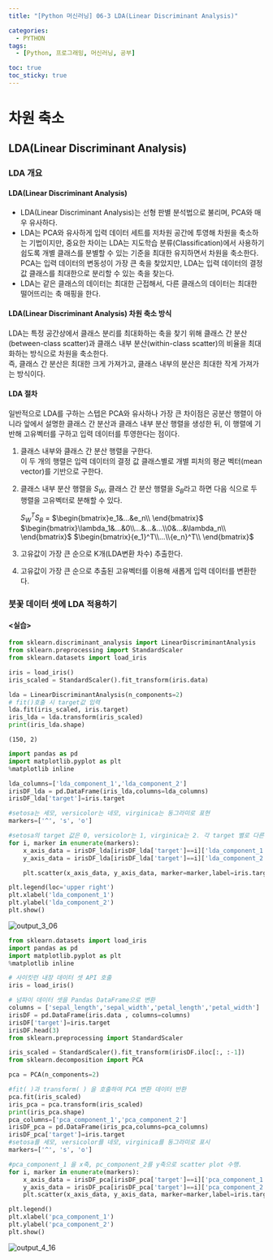 ```yaml
---
title: "[Python 머신러닝] 06-3 LDA(Linear Discriminant Analysis)"

categories: 
  - PYTHON
tags:
  - [Python, 프로그래밍, 머신러닝, 공부]

toc: true
toc_sticky: true
---
```


# 차원 축소

## LDA(Linear Discriminant Analysis)

### LDA 개요


#### LDA(Linear Discriminant Analysis)

- LDA(Linear Discriminant Analysis)는 선형 판별 분석법으로 불리며, PCA와 매우 유사하다.
- LDA는 PCA와 유사하게 입력 데이터 세트를 저차원 공간에 투영해 차원을 축소하는 기법이지만, 중요한 차이는 LDA는 지도학습 분류(Classification)에서 사용하기 쉽도록 개별 클래스를 분별할 수 있는 기준을 최대한 유지하면서 차원을 축소한다. <br> PCA는 입력 데이터의 변동성이 가장 큰 축을 찾았지만, LDA는 입력 데이터의 결정 값 클래스를 최대한으로 분리할 수 있는 축을 찾는다.
- LDA는 같은 클래스의 데이터는 최대한 근접해서, 다른 클래스의 데이터는 최대한 떨어뜨리는 축 매핑을 한다.


#### LDA(Linear Discriminant Analysis) 차원 축소 방식

LDA는 특정 공간상에서 클래스 분리를 최대화하는 축을 찾기 위해 클래스 간 분산(between-class scatter)과 클래스 내부 분산(within-class scatter)의 비율을 최대화하는 방식으로 차원을 축소한다. <br> 즉, 클래스 간 분산은 최대한 크게 가져가고, 클래스 내부의 분산은 최대한 작게 가져가는 방식이다.


#### LDA 절차

일반적으로 LDA를 구하는 스텝은 PCA와 유사하나 가장 큰 차이점은 공분산 행렬이 아니라 앞에서 설명한 클래스 간 분산과 클래스 내부 분산 행렬을 생성한 뒤, 이 행렬에 기반해 고유벡터를 구하고 입력 데이터를 투영한다는 점이다.

1. 클래스 내부와 클래스 간 분산 행렬을 구한다. <br> 이 두 개의 행렬은 입력 데이터의 결정 값 클래스별로 개별 피처의 평균 벡터(mean vector)를 기반으로 구한다.

2. 클래스 내부 분산 행렬을 $S_W$, 클래스 간 분산 행렬을 $S_B$라고 하면 다음 식으로 두 행렬을 고유벡터로 분해할 수 있다.

    ${S_W}^TS_B$ = $\begin{bmatrix}e_1&...&e_n\\ \end{bmatrix}$ $\begin{bmatrix}\lambda_1&...&0\\...&...&...\\0&...&\lambda_n\\ \end{bmatrix}$ $\begin{bmatrix}{e_1}^T\\...\\{e_n}^T\\ \end{bmatrix}$

3. 고유값이 가장 큰 순으로 K개(LDA변환 차수) 추출한다.

4. 고유값이 가장 큰 순으로 추출된 고유벡터를 이용해 새롭게 입력 데이터를 변환한다.



### 붓꽃 데이터 셋에 LDA 적용하기 

#### <실습>

```python
from sklearn.discriminant_analysis import LinearDiscriminantAnalysis
from sklearn.preprocessing import StandardScaler
from sklearn.datasets import load_iris

iris = load_iris()
iris_scaled = StandardScaler().fit_transform(iris.data)
```


```python
lda = LinearDiscriminantAnalysis(n_components=2)
# fit()호출 시 target값 입력 
lda.fit(iris_scaled, iris.target)
iris_lda = lda.transform(iris_scaled)
print(iris_lda.shape)
```

    (150, 2)
    


```python
import pandas as pd
import matplotlib.pyplot as plt
%matplotlib inline

lda_columns=['lda_component_1','lda_component_2']
irisDF_lda = pd.DataFrame(iris_lda,columns=lda_columns)
irisDF_lda['target']=iris.target

#setosa는 세모, versicolor는 네모, virginica는 동그라미로 표현
markers=['^', 's', 'o']

#setosa의 target 값은 0, versicolor는 1, virginica는 2. 각 target 별로 다른 shape으로 scatter plot
for i, marker in enumerate(markers):
    x_axis_data = irisDF_lda[irisDF_lda['target']==i]['lda_component_1']
    y_axis_data = irisDF_lda[irisDF_lda['target']==i]['lda_component_2']

    plt.scatter(x_axis_data, y_axis_data, marker=marker,label=iris.target_names[i])

plt.legend(loc='upper right')
plt.xlabel('lda_component_1')
plt.ylabel('lda_component_2')
plt.show()
```


    
![output_3_06](https://github.com/gsh06169/gsh06169/assets/150469460/86a793bf-5cb5-4efd-81fa-c87a74d3aa4a)
    



```python
from sklearn.datasets import load_iris
import pandas as pd
import matplotlib.pyplot as plt
%matplotlib inline

# 사이킷런 내장 데이터 셋 API 호출
iris = load_iris()

# 넘파이 데이터 셋을 Pandas DataFrame으로 변환
columns = ['sepal_length','sepal_width','petal_length','petal_width']
irisDF = pd.DataFrame(iris.data , columns=columns)
irisDF['target']=iris.target
irisDF.head(3)
from sklearn.preprocessing import StandardScaler

iris_scaled = StandardScaler().fit_transform(irisDF.iloc[:, :-1])
from sklearn.decomposition import PCA

pca = PCA(n_components=2)

#fit( )과 transform( ) 을 호출하여 PCA 변환 데이터 반환
pca.fit(iris_scaled)
iris_pca = pca.transform(iris_scaled)
print(iris_pca.shape)
pca_columns=['pca_component_1','pca_component_2']
irisDF_pca = pd.DataFrame(iris_pca,columns=pca_columns)
irisDF_pca['target']=iris.target
#setosa를 세모, versicolor를 네모, virginica를 동그라미로 표시
markers=['^', 's', 'o']

#pca_component_1 을 x축, pc_component_2를 y축으로 scatter plot 수행. 
for i, marker in enumerate(markers):
    x_axis_data = irisDF_pca[irisDF_pca['target']==i]['pca_component_1']
    y_axis_data = irisDF_pca[irisDF_pca['target']==i]['pca_component_2']
    plt.scatter(x_axis_data, y_axis_data, marker=marker,label=iris.target_names[i])

plt.legend()
plt.xlabel('pca_component_1')
plt.ylabel('pca_component_2')
plt.show()
```

![output_4_16](https://github.com/gsh06169/gsh06169/assets/150469460/3c4eb80c-cdf5-4430-bc00-876560820133)
